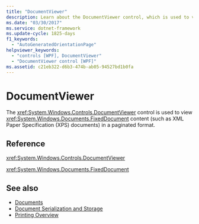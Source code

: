 ```yaml
---
title: "DocumentViewer"
description: Learn about the DocumentViewer control, which is used to view FixedDocument content in a paginated format.
ms.date: "03/30/2017"
ms.service: dotnet-framework
ms.update-cycle: 1825-days
f1_keywords:
  - "AutoGeneratedOrientationPage"
helpviewer_keywords:
  - "controls [WPF], DocumentViewer"
  - "DocumentViewer control [WPF]"
ms.assetid: c21eb322-d6b3-474b-ab05-94527bd1b0fa
---
```

# DocumentViewer

The <xref:System.Windows.Controls.DocumentViewer> control is used to view <xref:System.Windows.Documents.FixedDocument> content (such as XML Paper Specification (XPS) documents) in a paginated format.

## Reference

<xref:System.Windows.Controls.DocumentViewer>

<xref:System.Windows.Documents.FixedDocument>

## See also

- [Documents](../advanced/documents.md)
- [Document Serialization and Storage](../advanced/document-serialization-and-storage.md)
- [Printing Overview](../documents/printing-overview.md)
